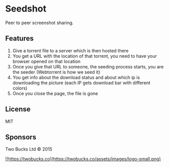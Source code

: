 # Seedshot

Peer to peer screenshot sharing.

## Features

1. Give a torrent file to a server which is then hosted there
2. You get a URL with the location of that torrent, you need to have your browser opened on that location
3. Once you give that URL to someone, the seeding process starts, you are the seeder (Webtorrent is how we seed it)
4. You get info about the download status and about which ip is downloading the picture (each IP gets download bar with different colors)
5. Once you close the page, the file is gone

## License

MIT

## Sponsors

Two Bucks Ltd © 2015

<a href="https://twobucks.co">
![https://twobucks.co](https://twobucks.co/assets/images/logo-small.png)
</a>
